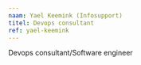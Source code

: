 ```yaml
---
naam: Yael Keemink (Infosupport)
titel: Devops consultant
ref: yael-keemink
---
```

Devops consultant/Software engineer